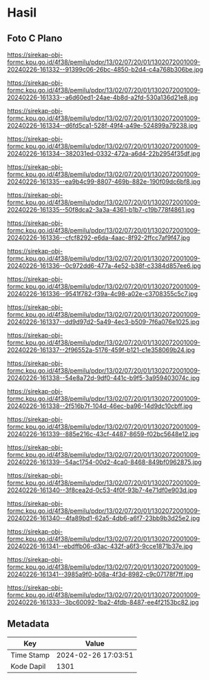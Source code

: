 # Hasil

## Foto C Plano

https://sirekap-obj-formc.kpu.go.id/4f38/pemilu/pdpr/13/02/07/20/01/1302072001009-20240226-161332--91399c06-26bc-4850-b2d4-c4a768b306be.jpg

https://sirekap-obj-formc.kpu.go.id/4f38/pemilu/pdpr/13/02/07/20/01/1302072001009-20240226-161333--a6d60ed1-24ae-4b8d-a2fd-530a136d21e8.jpg

https://sirekap-obj-formc.kpu.go.id/4f38/pemilu/pdpr/13/02/07/20/01/1302072001009-20240226-161334--d6fd5ca1-528f-49f4-a49e-524899a79238.jpg

https://sirekap-obj-formc.kpu.go.id/4f38/pemilu/pdpr/13/02/07/20/01/1302072001009-20240226-161334--382031ed-0332-472a-a6d4-22b2954f35df.jpg

https://sirekap-obj-formc.kpu.go.id/4f38/pemilu/pdpr/13/02/07/20/01/1302072001009-20240226-161335--ea9b4c99-8807-469b-882e-190f09dc6bf8.jpg

https://sirekap-obj-formc.kpu.go.id/4f38/pemilu/pdpr/13/02/07/20/01/1302072001009-20240226-161335--50f8dca2-3a3a-4361-b1b7-c19b778f4861.jpg

https://sirekap-obj-formc.kpu.go.id/4f38/pemilu/pdpr/13/02/07/20/01/1302072001009-20240226-161336--cfcf8292-e6da-4aac-8f92-2ffcc7af9f47.jpg

https://sirekap-obj-formc.kpu.go.id/4f38/pemilu/pdpr/13/02/07/20/01/1302072001009-20240226-161336--0c972dd6-477a-4e52-b38f-c3384d857ee6.jpg

https://sirekap-obj-formc.kpu.go.id/4f38/pemilu/pdpr/13/02/07/20/01/1302072001009-20240226-161336--9541f782-f39a-4c98-a02e-c3708355c5c7.jpg

https://sirekap-obj-formc.kpu.go.id/4f38/pemilu/pdpr/13/02/07/20/01/1302072001009-20240226-161337--dd9d97d2-5a49-4ec3-b509-7f6a076e1025.jpg

https://sirekap-obj-formc.kpu.go.id/4f38/pemilu/pdpr/13/02/07/20/01/1302072001009-20240226-161337--2f96552a-5176-459f-b121-c1e358069b24.jpg

https://sirekap-obj-formc.kpu.go.id/4f38/pemilu/pdpr/13/02/07/20/01/1302072001009-20240226-161338--54e8a72d-9df0-441c-b9f5-3a959403074c.jpg

https://sirekap-obj-formc.kpu.go.id/4f38/pemilu/pdpr/13/02/07/20/01/1302072001009-20240226-161338--2f516b7f-104d-46ec-ba96-14d9dc10cbff.jpg

https://sirekap-obj-formc.kpu.go.id/4f38/pemilu/pdpr/13/02/07/20/01/1302072001009-20240226-161339--885e216c-43cf-4487-8659-f02bc5648e12.jpg

https://sirekap-obj-formc.kpu.go.id/4f38/pemilu/pdpr/13/02/07/20/01/1302072001009-20240226-161339--54ac1754-00d2-4ca0-8468-849bf0962875.jpg

https://sirekap-obj-formc.kpu.go.id/4f38/pemilu/pdpr/13/02/07/20/01/1302072001009-20240226-161340--3f8cea2d-0c53-4f0f-93b7-4e71df0e903d.jpg

https://sirekap-obj-formc.kpu.go.id/4f38/pemilu/pdpr/13/02/07/20/01/1302072001009-20240226-161340--4fa89bd1-62a5-4db6-a6f7-23bb9b3d25e2.jpg

https://sirekap-obj-formc.kpu.go.id/4f38/pemilu/pdpr/13/02/07/20/01/1302072001009-20240226-161341--ebdffb06-d3ac-432f-a6f3-9cce1871b37e.jpg

https://sirekap-obj-formc.kpu.go.id/4f38/pemilu/pdpr/13/02/07/20/01/1302072001009-20240226-161341--3985a9f0-b08a-4f3d-8982-c9c07178f7ff.jpg

https://sirekap-obj-formc.kpu.go.id/4f38/pemilu/pdpr/13/02/07/20/01/1302072001009-20240226-161333--3bc60092-1ba2-4fdb-8487-ee4f2153bc82.jpg


## Metadata

| Key        | Value               |
| ---------- | ------------------- |
| Time Stamp | 2024-02-26 17:03:51 |
| Kode Dapil | 1301                |



